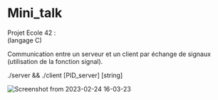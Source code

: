 # Mini_talk

Projet Ecole 42 :                                                                                                                              
(langage C)

Communication entre un serveur et un client par échange de signaux (utilisation de la fonction signal).          
                                                                                                                 
./server  && ./client [PID_server] [string]                                                                                                       

![Screenshot from 2023-02-24 16-03-23](https://user-images.githubusercontent.com/88725985/221212058-fbe8b470-ec9e-4598-bd35-3b72b83e0594.png)
